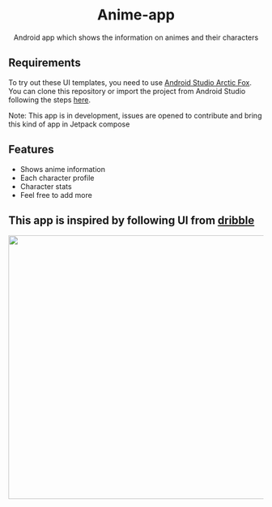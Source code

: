 <h1 align="center">Anime-app</h1>
<p align="center">Android app which shows the information on animes and their characters</p>
 
 ## Requirements
 To try out these UI templates, you need to use [Android Studio Arctic Fox](https://developer.android.com/studio).<br>
 You can clone this repository or import the project from Android Studio following the steps [here](https://github.com/Horizon733/Anime-app.git).
 
 Note: This app is in development, issues are opened to contribute and bring this kind of app in Jetpack compose
 
 ## Features
 - Shows anime information
 - Each character profile
 - Character stats
 - Feel free to add more
 
 ## This app is inspired by following UI from [dribble](https://dribbble.com/shots/16387881-Anime-Stream-UI-Animation)
 <img src="https://user-images.githubusercontent.com/57827233/136593114-d98690bb-16ce-4778-b8cc-8e079810b67c.png" width="520">


